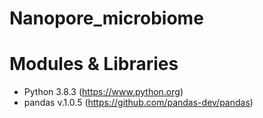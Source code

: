 # Nanopore_microbiome

# Modules & Libraries
- Python 3.8.3 (https://www.python.org)
- pandas v.1.0.5 (https://github.com/pandas-dev/pandas)
